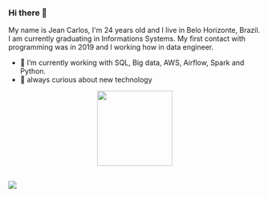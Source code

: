 ### Hi there 👋

My name is Jean Carlos, I'm 24 years old and I live in Belo Horizonte, Brazil. I am currently graduating in Informations Systems. My first contact with programming was in 2019 and  l working how in data engineer.

- 🔭 I’m currently working with SQL, Big data, AWS, Airflow, Spark and Python.
- 🌱 always curious about new technology

<div align="center">
  <a href="https://github.com/Jean-Caarlos">
  <img height="150em" src="https://github-readme-stats.vercel.app/api?username=Jean-Caarlos&show_icons=true&theme=dark&include_all_commits=true&count_private=true"/>
</div>

 ##
 
<div> 
  <a href="https://www.linkedin.com/in/jean-carlos-626bb5208/" target="_blank"><img src="https://img.shields.io/badge/-LinkedIn-%230077B5?style=for-the-badge&logo=linkedin&logoColor=white" target="_blank"></a> 
 
</div>
